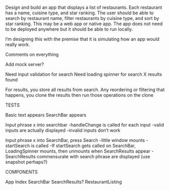 Design and build an app that displays a list of restaurants. Each restaurant has a name, cuisine type, and star ranking. The user should be able to search by restaurant name, filter restaurants by cuisine type, and sort by star ranking. This may be a web app or native app. The app does not need to be deployed anywhere but it should be able to run locally.

I’m designing this with the premise that it is simulating how an app would really work.

Comments on everything

Add mock server?

Need input validation for search
Need loading spinner for search
X results found

For results, you store all results from search. Any reordering or filtering that happens, you clone the results then run those operations on the clone

TESTS

Basic text appears
SearchBar appears

Input phrase x into searchbar
-handleChange is called for each input
-valid inputs are actually displayed
-invalid inputs don’t work

Input phrase x into SearchBar, press Search
-little window mounts
-startSearch is called
-If startSearch gets called on SearchBar, LoadingSpinner mounts, then unmounts when SearchResults appear
-SearchResults commensurate with search phrase are displayed (use snapshot perhaps?)



COMPONENTS

App
Index
SearchBar
SearchResults?
RestaurantListing



